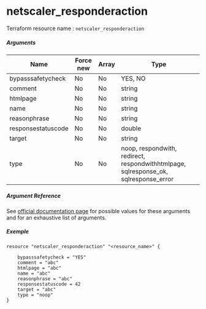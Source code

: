 # netscaler_responderaction

Terraform resource name : ```netscaler_responderaction```

##### Arguments

| Name | Force new | Array | Type |
|----|----|----|----|
|bypasssafetycheck|No|No|YES, NO|
|comment|No|No|string|
|htmlpage|No|No|string|
|name|No|No|string|
|reasonphrase|No|No|string|
|responsestatuscode|No|No|double|
|target|No|No|string|
|type|No|No|noop, respondwith, redirect, respondwithhtmlpage, sqlresponse_ok, sqlresponse_error|

##### Argument Reference

See [official documentation page](https://developer-docs.citrix.com/projects/netscaler-nitro-api/en/11.0/configuration/responder/responderaction/responderaction/) for possible values for these arguments and for an exhaustive list of arguments.

##### Exemple

```
resource "netscaler_responderaction" "<resource_name>" {

    bypasssafetycheck = "YES"
    comment = "abc"
    htmlpage = "abc"
    name = "abc"
    reasonphrase = "abc"
    responsestatuscode = 42
    target = "abc"
    type = "noop"
}
```

